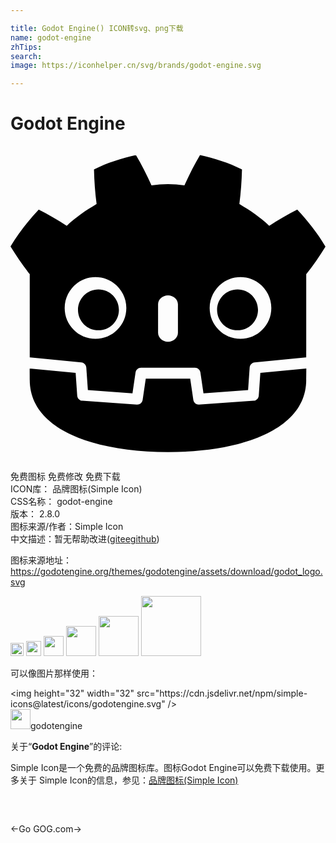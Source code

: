 ```yaml
---

title: Godot Engine() ICON转svg、png下载
name: godot-engine
zhTips: 
search: 
image: https://iconhelper.cn/svg/brands/godot-engine.svg

---
```


# Godot Engine  <small style="font-size: 60%;font-weight: 100"></small>

<div id="svg" class="svg-wrap">
<svg role="img" viewBox="0 0 24 24" xmlns="http://www.w3.org/2000/svg"><title>Godot Engine icon</title><path d="M9.559 0.689c-1.096 0.244-2.181 0.583-3.198 1.095 0.023 0.898 0.081 1.758 0.199 2.632-0.395 0.253-0.81 0.47-1.178 0.766-0.375 0.288-0.758 0.564-1.097 0.901-0.678-0.448-1.396-0.869-2.135-1.241-0.797 0.857-1.542 1.782-2.15 2.818 0.458 0.741 0.936 1.435 1.452 2.094h0.014v6.356c0.012 0 0.023-0 0.035 0.003l3.896 0.376c0.204 0.020 0.364 0.184 0.378 0.389l0.12 1.72 3.399 0.242 0.234-1.587c0.030-0.206 0.207-0.358 0.415-0.358h4.111c0.208 0 0.385 0.152 0.415 0.358l0.234 1.587 3.399-0.242 0.12-1.72c0.014-0.205 0.174-0.369 0.378-0.389l3.895-0.376c0.012 0 0.023-0.003 0.035-0.003v-0.507h0.002v-5.848h0.014c0.516-0.659 0.994-1.353 1.452-2.094-0.608-1.036-1.354-1.961-2.151-2.819-0.739 0.372-1.457 0.793-2.135 1.241-0.339-0.337-0.721-0.613-1.096-0.901-0.369-0.296-0.784-0.513-1.178-0.766 0.117-0.874 0.175-1.734 0.199-2.632-1.017-0.512-2.101-0.851-3.198-1.095-0.438 0.736-0.838 1.533-1.187 2.312-0.414-0.069-0.829-0.094-1.246-0.099h-0.016c-0.417 0.005-0.832 0.030-1.246 0.099-0.349-0.779-0.749-1.576-1.188-2.312l0.001-0.001zM6.476 9.994c1.297 0 2.349 1.051 2.349 2.348s-1.052 2.348-2.349 2.348c-1.296 0-2.348-1.051-2.348-2.348s1.051-2.348 2.348-2.348zM17.524 9.994c1.296 0 2.348 1.051 2.348 2.348s-1.051 2.348-2.348 2.348c-1.297 0-2.349-1.051-2.349-2.348s1.051-2.348 2.349-2.348zM6.701 10.924c-0.861 0-1.559 0.698-1.559 1.559s0.698 1.558 1.559 1.558c0.861 0 1.559-0.698 1.559-1.558s-0.697-1.559-1.559-1.559zM17.298 10.924c-0.861 0-1.558 0.698-1.558 1.559s0.697 1.558 1.558 1.558c0.861 0 1.559-0.698 1.559-1.558s-0.697-1.559-1.559-1.559zM12 11.377c0.417 0 0.757 0.308 0.757 0.687v2.162c0 0.379-0.339 0.687-0.757 0.687s-0.756-0.308-0.756-0.687v-2.162c0-0.379 0.339-0.687 0.756-0.687zM1.46 16.951c0.002 0.377 0.006 0.789 0.006 0.871 0 3.701 4.694 5.479 10.526 5.5h0.014c5.832-0.020 10.525-1.799 10.525-5.5 0-0.084 0.005-0.495 0.007-0.871l-3.502 0.338-0.121 1.729c-0.015 0.208-0.18 0.375-0.389 0.39l-4.181 0.296c-0.206 0-0.384-0.151-0.415-0.358l-0.238-1.614h-3.386l-0.238 1.614c-0.032 0.217-0.226 0.373-0.445 0.357l-4.151-0.296c-0.208-0.015-0.375-0.181-0.389-0.389l-0.12-1.729-3.504-0.337z"/></svg>
</div>
<detail full-name='godot-engine'></detail>

<div class="detail-page">
<p>
<span><span class="badge-success badge">免费图标</span> <span class="badge-success badge">免费修改</span>  <span class="badge-success badge">免费下载</span> </span>
<br/>
<span>
ICON库：
<span class="badge-secondary badge">品牌图标(Simple Icon)</span> 
</span>
<br/>
<span>
CSS名称：
<span class="badge-secondary badge">godot-engine</span> 
</span>

<br/>
<span>
版本：
<span class="badge-secondary badge">2.8.0</span> 
</span>
<br/>
<span>图标来源/作者：<span class="badge-light badge">Simple Icon</span></span> 
<br/>
<span class="zh-detail">中文描述：暂无<span class="help-link"><span>帮助改进</span>(<a href="https://gitee.com/liuwave/icon-helper/edit/master/json/brands/godot-engine.json" target="_blank" rel="noopener noreferrer">gitee</a><a href="https://github.com/liuwave/icon-helper/edit/master/json/brands/godot-engine.json" target="_blank" rel="noopener noreferrer">github</a></span>)</span><br/>
</p>
</div><div class="description description alert alert-light"><p>图标来源地址：<a href="https://godotengine.org/themes/godotengine/assets/download/godot_logo.svg" target="_blank" rel="noopener noreferrer">https://godotengine.org/themes/godotengine/assets/download/godot_logo.svg</a></p></div>
<div class="alert alert-dark">
<img height="21" width="21" src="https://cdn.jsdelivr.net/npm/simple-icons@latest/icons/godotengine.svg" />
<img height="24" width="24" src="https://cdn.jsdelivr.net/npm/simple-icons@latest/icons/godotengine.svg" />
<img height="32" width="32" src="https://cdn.jsdelivr.net/npm/simple-icons@latest/icons/godotengine.svg" />
<img height="48" width="48" src="https://cdn.jsdelivr.net/npm/simple-icons@latest/icons/godotengine.svg" />
<img height="64" width="64" src="https://cdn.jsdelivr.net/npm/simple-icons@latest/icons/godotengine.svg" />
<img height="96" width="96" src="https://cdn.jsdelivr.net/npm/simple-icons@latest/icons/godotengine.svg" />

</div>
<div>
  <p>可以像图片那样使用：    
  </p>
  <div class="alert alert-primary" style="font-size: 14px">
    &lt;img height="32" width="32" src="https://cdn.jsdelivr.net/npm/simple-icons@latest/icons/godotengine.svg" /&gt;
    <copy-btn content='<img height="32" width="32" src="https://cdn.jsdelivr.net/npm/simple-icons@latest/icons/godotengine.svg" />'></copy-btn>
  </div>
  <div class="alert alert-secondary">
    <img height="32" width="32" src="https://cdn.jsdelivr.net/npm/simple-icons@latest/icons/godotengine.svg" />godotengine
    <copy-btn content="godotengine" btn-title="复制图标名称"></copy-btn>
  </div>
</div>
<div class="icon-detail__container">
<p>关于“<b>Godot Engine</b>”的评论:</p>
</div>
<Vssue title="关于“Godot Engine”的评论" />
<div><p>Simple Icon是一个免费的品牌图标库。图标Godot Engine可以免费下载使用。更多关于  Simple Icon的信息，参见：<a target="_blank" href="https://iconhelper.cn/brands.html">品牌图标(Simple Icon)</a>
</p></div>


<div style="padding:2rem 0 " class="page-nav"><p class="inner"><span class="prev">←<router-link to="/icon/go.html">Go</router-link></span> <span class="next"><router-link to="/icon/gog-com.html">GOG.com</router-link>→</span></p></div>
